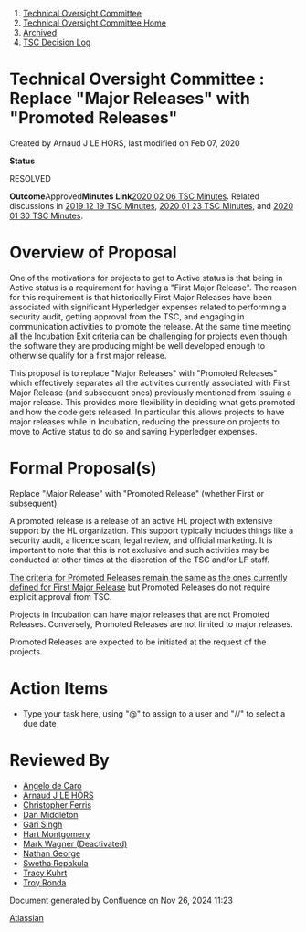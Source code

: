 1. [Technical Oversight Committee](index.html)
2. [Technical Oversight Committee Home](Technical-Oversight-Committee-Home_21430274.html)
3. [Archived](Archived_21447696.html)
4. [TSC Decision Log](TSC-Decision-Log_21437418.html)

# Technical Oversight Committee : Replace "Major Releases" with "Promoted Releases"

Created by Arnaud J LE HORS, last modified on Feb 07, 2020

**Status**

RESOLVED 

**Outcome**Approved**Minutes Link**[2020 02 06 TSC Minutes](2020-02-06-TSC-Minutes_21438523.html). Related discussions in [2019 12 19 TSC Minutes](2019-12-19-TSC-Minutes_21438288.html), [2020 01 23 TSC Minutes,](2020-01-23-TSC-Minutes_21438347.html) and [2020 01 30 TSC Minutes](2020-01-30-TSC-Minutes_21438454.html).

# Overview of Proposal

One of the motivations for projects to get to Active status is that being in Active status is a requirement for having a "First Major Release". The reason for this requirement is that historically First Major Releases have been associated with significant Hyperledger expenses related to performing a security audit, getting approval from the TSC, and engaging in communication activities to promote the release. At the same time meeting all the Incubation Exit criteria can be challenging for projects even though the software they are producing might be well developed enough to otherwise qualify for a first major release.

This proposal is to replace "Major Releases" with "Promoted Releases" which effectively separates all the activities currently associated with First Major Release (and subsequent ones) previously mentioned from issuing a major release. This provides more flexibility in deciding what gets promoted and how the code gets released. In particular this allows projects to have major releases while in Incubation, reducing the pressure on projects to move to Active status to do so and saving Hyperledger expenses.

# Formal Proposal(s)

Replace "Major Release" with "Promoted Release" (whether First or subsequent).

A promoted release is a release of an active HL project with extensive support by the HL organization. This support typically includes things like a security audit, a licence scan, legal review, and official marketing. It is important to note that this is not exclusive and such activities may be conducted at other times at the discretion of the TSC and/or LF staff.

[The criteria for Promoted Releases remain the same as the ones currently defined for First Major Release](Criteria-for-First-Major-Release_21437994.html) but Promoted Releases do not require explicit approval from TSC.

Projects in Incubation can have major releases that are not Promoted Releases. Conversely, Promoted Releases are not limited to major releases.

Promoted Releases are expected to be initiated at the request of the projects.

# Action Items

- Type your task here, using "@" to assign to a user and "//" to select a due date

# Reviewed By

- [Angelo de Caro](https://lf-hyperledger.atlassian.net/wiki/people/70121:d6b0f0e4-825f-4f16-88e1-4d14e95f2f10?ref=confluence)
- [Arnaud J LE HORS](https://lf-hyperledger.atlassian.net/wiki/people/70121:0e75e3b8-500a-4067-9f7e-ed46e91bcb9d?ref=confluence)
- [Christopher Ferris](https://lf-hyperledger.atlassian.net/wiki/people/5abb903a8724022aa9070581?ref=confluence)
- [Dan Middleton](https://lf-hyperledger.atlassian.net/wiki/people/712020:2979764a-3998-4ef1-8810-60b799067924?ref=confluence)
- [Gari Singh](https://lf-hyperledger.atlassian.net/wiki/people/557058:51429e31-90f4-4684-b7cd-9a4fe15ff188?ref=confluence)
- [Hart Montgomery](https://lf-hyperledger.atlassian.net/wiki/people/712020:86f447c0-86dc-43b3-ac03-6a31923bbb84?ref=confluence)
- [Mark Wagner (Deactivated)](https://lf-hyperledger.atlassian.net/wiki/people/70121:81b88945-c9ef-40fe-9224-207bdb280922?ref=confluence)
- [Nathan George](https://lf-hyperledger.atlassian.net/wiki/people/712020:3e7556ab-cdb8-47f5-8b68-12a3378021fd?ref=confluence)
- [Swetha Repakula](https://lf-hyperledger.atlassian.net/wiki/people/712020:503b5691-8e92-4d2d-83d3-e9e74d296436?ref=confluence)
- [Tracy Kuhrt](https://lf-hyperledger.atlassian.net/wiki/people/712020:eb6ae9c3-aa8e-40ba-9dab-a6969b1ac52e?ref=confluence)
- [Troy Ronda](https://lf-hyperledger.atlassian.net/wiki/people/557058:c854f35a-2b58-4be3-9003-ca2a67495580?ref=confluence)

Document generated by Confluence on Nov 26, 2024 11:23

[Atlassian](http://www.atlassian.com/)
